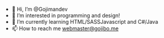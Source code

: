 - 👋 Hi, I’m @Gojimandev
- 👀 I’m interested in programming and design!
- 🌱 I’m currently learning HTML/SASSJavascript and C#/Java
- 📫 How to reach me webmaster@gojibo.me

<!---
Gojimandev/Gojimandev is a ✨ special ✨ repository because its `README.md` (this file) appears on your GitHub profile.
You can click the Preview link to take a look at your changes.
--->
